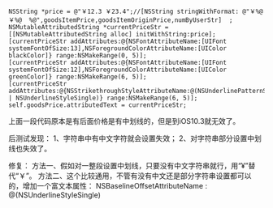 
```
NSString *price = @"￥12.3 ￥23.4";//[NSString stringWithFormat: @"￥%@ ￥%@  %@",goodsItemPrice,goodsItemOriginPrice,numByUserStr]  ;  
NSMutableAttributedString *currentPriceStr = [[NSMutableAttributedString alloc] initWithString:price];  
[currentPriceStr addAttributes:@{NSFontAttributeName:[UIFont systemFontOfSize:13],NSForegroundColorAttributeName:[UIColor blackColor]} range:NSMakeRange(0, 5)];  
[currentPriceStr addAttributes:@{NSFontAttributeName:[UIFont systemFontOfSize:12],NSForegroundColorAttributeName:[UIColor greenColor]} range:NSMakeRange(6, 5)];  
[currentPriceStr addAttributes:@{NSStrikethroughStyleAttributeName:@(NSUnderlinePatternSolid | NSUnderlineStyleSingle)} range:NSMakeRange(6, 5)];  
self.goodsPrice.attributedText = currentPriceStr;  
```
上面一段代码原本是有后面价格是有中划线的，但是到iOS10.3就无效了。

后测试发现：
1、字符串中有中文字符就会设置失效；
2、对字符串部分设置中划线也失效了。

修复：
方法一、假如对一整段设置中划线，只要没有中文字符串就行，用“¥”替代“￥”。
方法二、这个比较通用，不管有没有中文还是部分字符串设置都可以的，增加一个富文本属性： NSBaselineOffsetAttributeName : @(NSUnderlineStyleSingle)






